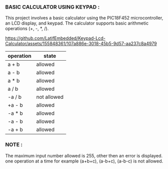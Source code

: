 ### BASIC CALCULATOR USING KEYPAD : 

This project involves a basic calculator using the PIC18F452 microcontroller, an LCD display, and keypad. 
The calculator supports basic arithmetic operations (+, -, *, /). 



https://github.com/LatifEmbedded/Keypad-Lcd-Calculator/assets/155848361/107a886e-3018-45b5-9d57-aa237c8a4979


| operation | state |
| --------- | ----- |
| a   +   b | allowed |
| a   -  b  | allowed |
| a   * b   | allowed |
| a   /  b | allowed |
| -a  /  b | not allowed |
| +a  -  b | allowed |
| -a  *  b | allowed |
| -a  -  b | allowed |
| -a  +  b | allowed |


### NOTE : 
The maximum input number allowed is 255, other then an error is displayed.
one operation at a time for example (a+b+c), (a-b+c), (a-b-c) is not allowed.
